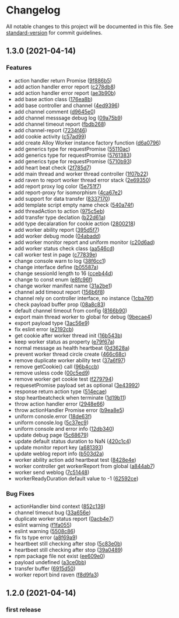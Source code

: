 # Changelog

All notable changes to this project will be documented in this file. See [standard-version](https://github.com/conventional-changelog/standard-version) for commit guidelines.

## 1.3.0 (2021-04-14)


### Features

* action handler return Promise ([9f886b5](https://github.com/AlloyTeam/alloy-worker/commit/9f886b5d3d0945aee0b4bf46082b05a68b031043))
* add action handler error report ([c278db8](https://github.com/AlloyTeam/alloy-worker/commit/c278db88de4e4c42e8c861d7ca9f57bb5f77e48d))
* add action handler error report ([ae3b90b](https://github.com/AlloyTeam/alloy-worker/commit/ae3b90b3e22d21290afc2dfe72fa29cf9e4bbf3a))
* add base action class ([176ea8b](https://github.com/AlloyTeam/alloy-worker/commit/176ea8bcc9ef1f5abef7234589fc6bb8d987f66f))
* add base controller and channel ([4ed9396](https://github.com/AlloyTeam/alloy-worker/commit/4ed939698fea53b717ddcf875aebdd0caefe616d))
* add channel comment ([d9645e0](https://github.com/AlloyTeam/alloy-worker/commit/d9645e09451cb6480cd7c74f864408a28c62999c))
* add channel messsage debug log ([09a75b9](https://github.com/AlloyTeam/alloy-worker/commit/09a75b920b8bd2b554298392753122da182795c3))
* add channel timeout report ([fbdb268](https://github.com/AlloyTeam/alloy-worker/commit/fbdb2682103b6fa5432889b8bf6a45eea070d4b7))
* add channel-report ([7234f46](https://github.com/AlloyTeam/alloy-worker/commit/7234f463766d358fa618a4ac2dd65e2fd38242e7))
* add cookie activity ([c57ad99](https://github.com/AlloyTeam/alloy-worker/commit/c57ad9938b14c355dc25cf70f5a9e26e051e93c7))
* add create Alloy Worker instance factory function ([d6a0796](https://github.com/AlloyTeam/alloy-worker/commit/d6a07965f3c8a1ebe173a442c6c979ff6aae4310))
* add generics type for requestPromise ([55110ac](https://github.com/AlloyTeam/alloy-worker/commit/55110ac7bd00f05ad22426d5b8511894ebc4f413))
* add generics type for requestPromise ([5761383](https://github.com/AlloyTeam/alloy-worker/commit/57613837f33514846345621f28952d753845d1d6))
* add generics type for requestPromise ([5710b93](https://github.com/AlloyTeam/alloy-worker/commit/5710b9328bdc1ae2deb5a51c75ec86e144c80892))
* add heart beat check ([2f785d7](https://github.com/AlloyTeam/alloy-worker/commit/2f785d7f2464a7d202bf2e30ee5e5bb6bda8c7b3))
* add main thread and worker thread controller ([1f07b22](https://github.com/AlloyTeam/alloy-worker/commit/1f07b226c04e82400cf9e8747d1fa37515dd5294))
* add raven to report worker thread error stack ([2e69350](https://github.com/AlloyTeam/alloy-worker/commit/2e69350cb45bb056fdc590e06b758ca72e23dc87))
* add report proxy log color ([5e751f7](https://github.com/AlloyTeam/alloy-worker/commit/5e751f77a7f1d53fd9e7ef62e7f434b867330cf8))
* add report-proxy for isomorphism ([4ca67e2](https://github.com/AlloyTeam/alloy-worker/commit/4ca67e2065ddb75f1e9da6b60a1cf650e77d8a56))
* add support for data transfer ([8337170](https://github.com/AlloyTeam/alloy-worker/commit/8337170518633f4134e78f5ba26a2733fd66d181))
* add template script empty name check ([540a74f](https://github.com/AlloyTeam/alloy-worker/commit/540a74fb7b565a1b20e6410cb12cbd7bd3dfdf9b))
* add threadAction to action ([975c5eb](https://github.com/AlloyTeam/alloy-worker/commit/975c5eb136476f30bfbef64ba5e4f6d59b0b403d))
* add transfer type declation ([b22d61a](https://github.com/AlloyTeam/alloy-worker/commit/b22d61ad0b970c7b669b4cd6ad617e19fbf0d8ea))
* add type decalaration for cookie action ([2800218](https://github.com/AlloyTeam/alloy-worker/commit/28002189a0ffa731ac61ebeeaa637665cb7e16d9))
* add worker ability report ([395d5f7](https://github.com/AlloyTeam/alloy-worker/commit/395d5f7ce2067bdc4804c5b2edcbc2cb07c01d04))
* add worker debug mode ([04abadd](https://github.com/AlloyTeam/alloy-worker/commit/04abadd8a547f90d829c82d8b059f65ddf1502ab))
* add worker monitor report and uniform monitor ([c20d6ad](https://github.com/AlloyTeam/alloy-worker/commit/c20d6ad387131752fc6b798fb56524ad7b92911c))
* add worker status check class ([aa546cd](https://github.com/AlloyTeam/alloy-worker/commit/aa546cd3335e73202c70d74951361271999e36c2))
* call worker test in page ([c77839e](https://github.com/AlloyTeam/alloy-worker/commit/c77839e8e866030372775137ec7495e6455f465b))
* change console warn to log ([38f6cc1](https://github.com/AlloyTeam/alloy-worker/commit/38f6cc153c9022e331435dae7b06bf04362624a9))
* change interface define ([b05587a](https://github.com/AlloyTeam/alloy-worker/commit/b05587afc8b315afb8647e160150ffc262a354a8))
* change sessionId length to 16 ([cceb44d](https://github.com/AlloyTeam/alloy-worker/commit/cceb44de9d2844aa8bfc32b18b838af539876375))
* change to const enum ([e8fc96f](https://github.com/AlloyTeam/alloy-worker/commit/e8fc96febab52fc0f22020e5207ca971b52949d1))
* change worker manifest name ([31a2be1](https://github.com/AlloyTeam/alloy-worker/commit/31a2be165f788f598b24499ae716090a2c327187))
* channel add timeout report ([156b6f8](https://github.com/AlloyTeam/alloy-worker/commit/156b6f82dd0859becd457ff675a0b73efe48803c))
* channel rely on controller interface, no instance ([1cba76f](https://github.com/AlloyTeam/alloy-worker/commit/1cba76f285dfbb595c2d2e2517cb6fc7c12f2a79))
* check payload buffer prop ([08a8c83](https://github.com/AlloyTeam/alloy-worker/commit/08a8c83bf1cbc5f506ff0bc608e14cbcd28afdb9))
* default channel timeout from config ([8166b90](https://github.com/AlloyTeam/alloy-worker/commit/8166b9030dc2c9da8a8120eddbf50f77e965059e))
* export main thread worker to global for debug ([9becae4](https://github.com/AlloyTeam/alloy-worker/commit/9becae4000c415881c67d1794d19806229eac7fd))
* export payload type ([3ac56e9](https://github.com/AlloyTeam/alloy-worker/commit/3ac56e96e3ba3e2b0f50e0ca65fb116fbe33dfbf))
* fix eslint error ([e2192cb](https://github.com/AlloyTeam/alloy-worker/commit/e2192cb259a80f98c6fbc945f8e33f6f50542bad))
* get cookie after worker thread init ([16b543b](https://github.com/AlloyTeam/alloy-worker/commit/16b543bb1b50100201a6cde6cd286fc0cd9d11c0))
* keep worker status as property ([e79f67a](https://github.com/AlloyTeam/alloy-worker/commit/e79f67a9382791020c873eeac6547ef67c86ccb7))
* normal message as health heartbeat ([0d3628a](https://github.com/AlloyTeam/alloy-worker/commit/0d3628a1ea2d919335f92a4d624c9a1a99484b89))
* prevent worker thread circle create ([466c68c](https://github.com/AlloyTeam/alloy-worker/commit/466c68c9fff526eb0b332ccdb3422b03381d5f86))
* remove duplicate worker ability test ([37a6f97](https://github.com/AlloyTeam/alloy-worker/commit/37a6f97b93e7415747e5381e052b5c7029cf256a))
* remove getCookie() call ([96b4ccb](https://github.com/AlloyTeam/alloy-worker/commit/96b4ccb242f28723c9e5a6ec2afe1179e0443e65))
* remove usless code ([00c5ed9](https://github.com/AlloyTeam/alloy-worker/commit/00c5ed9b0ea8a95fd2f8d5e055f355d311f958da))
* remove worker get cookie test ([f279794](https://github.com/AlloyTeam/alloy-worker/commit/f2797943d1a1c3ddf2637252d8cc798979d440b3))
* requesetPromise payload set as optional ([3e43992](https://github.com/AlloyTeam/alloy-worker/commit/3e439928e88c9d6abab3f5cf24a38499bbaf0e86))
* response return action type ([514ecae](https://github.com/AlloyTeam/alloy-worker/commit/514ecae9187380dd1a60f173028580b9656657a5))
* stop heartbeatcheck when terminate ([1d19b11](https://github.com/AlloyTeam/alloy-worker/commit/1d19b11539e1212dc452a16305a2c12c6c36ee22))
* throw action handler error ([2948e66](https://github.com/AlloyTeam/alloy-worker/commit/2948e66c55d063ca81dc8a05d8a8f920b30ade3b))
* throw actionHandler Promise error ([b9ea8e5](https://github.com/AlloyTeam/alloy-worker/commit/b9ea8e51263df0bd8901a482267957f15e87a301))
* uniform conosle.error ([18de63f](https://github.com/AlloyTeam/alloy-worker/commit/18de63ff0f9b517b80db8261d4b4eddcf89e0f74))
* uniform conosle.log ([5c37ec9](https://github.com/AlloyTeam/alloy-worker/commit/5c37ec9d69d92a028f2c67b6eb7dd3d5bec0b9fb))
* uniform console and error info ([12db340](https://github.com/AlloyTeam/alloy-worker/commit/12db340f0c4571bb90f2719087a361f5a5e9db39))
* update debug page ([5c68679](https://github.com/AlloyTeam/alloy-worker/commit/5c686796cf55be8033b1ab620b3abd0ca717c633))
* update default status duration to NaN ([420c1c4](https://github.com/AlloyTeam/alloy-worker/commit/420c1c47200247cf5720720c18de3aa8efb8288c))
* update monitor report key ([a681393](https://github.com/AlloyTeam/alloy-worker/commit/a6813938e90c4a0e1e7722196f5a8c62fb876b3e))
* update weblog report info ([b503d2a](https://github.com/AlloyTeam/alloy-worker/commit/b503d2a608a6076e02256058843f174eaba55509))
* worker ability action add heartbeat test ([8428e4e](https://github.com/AlloyTeam/alloy-worker/commit/8428e4e2c423b27227b25e77f3d9394a02a8ae7d))
* worker controller get workerReport from global ([a844ab7](https://github.com/AlloyTeam/alloy-worker/commit/a844ab7f9704b0cbdd5ad97cdbd7daf01c0c990b))
* worker send weblog ([7c51448](https://github.com/AlloyTeam/alloy-worker/commit/7c514484d41e9dcd3fdcbbb704ba39c253cf619d))
* workerReadyDuration default value to -1 ([62592ce](https://github.com/AlloyTeam/alloy-worker/commit/62592ceb522241908588c25b7e58d04cef289b38))


### Bug Fixes

* actionHandler bind  context ([852c139](https://github.com/AlloyTeam/alloy-worker/commit/852c139e22a9bdfd6a37ff42ee1cfe3b55d6142f))
* channel timeout bug ([33a656e](https://github.com/AlloyTeam/alloy-worker/commit/33a656e06cbeb53a391a9b878b9128d160697c4e))
* duplicate worker status report ([0acb4e7](https://github.com/AlloyTeam/alloy-worker/commit/0acb4e76de11d2e7956d4d0d956bd33ea41fbf7e))
* eslint warning ([f1fa055](https://github.com/AlloyTeam/alloy-worker/commit/f1fa055ef22d05dae68d1344b56ef12875f149e6))
* eslint warning ([5508c86](https://github.com/AlloyTeam/alloy-worker/commit/5508c86ed586f2d0e8d5abf1eaa4e2d011b8969a))
* fix ts type error ([a8f69a9](https://github.com/AlloyTeam/alloy-worker/commit/a8f69a93f6d3d3efbcec105bd44324d6ac8ebb73))
* heartbeet still checking after stop ([5c83e0b](https://github.com/AlloyTeam/alloy-worker/commit/5c83e0b6fb105d8061011fa0021ec018172cfa7b))
* heartbeet still checking after stop ([39a0489](https://github.com/AlloyTeam/alloy-worker/commit/39a04899fd6a4c2ec795bbffdc3772e7ca285760))
* npm package file not exist ([ee609e0](https://github.com/AlloyTeam/alloy-worker/commit/ee609e02433d1fbd4c580cb03cc3a38125e8c629))
* payload undefined ([a3ce0bb](https://github.com/AlloyTeam/alloy-worker/commit/a3ce0bb758f809da4bbc0fc7e88938ab4d9f0928))
* transfer buffer ([6915d50](https://github.com/AlloyTeam/alloy-worker/commit/6915d5026cd8add28bfc83b6bf03c14b2a64b630))
* worker report bind raven ([f8d9fa3](https://github.com/AlloyTeam/alloy-worker/commit/f8d9fa300eaaedc34b92809e831befd1e091ca9a))

## 1.2.0 (2021-04-14)

### first release
